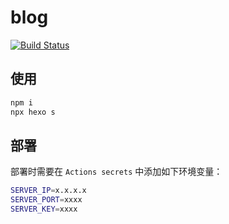 # blog

[![Build Status](https://github.com/ryuuinc/blog/workflows/Hexo/badge.svg)](https://github.com/ryuuinc/blog/actions)

## 使用

```Bash
npm i
npx hexo s
```

## 部署

部署时需要在 `Actions secrets` 中添加如下环境变量：

```bash
SERVER_IP=x.x.x.x
SERVER_PORT=xxxx
SERVER_KEY=xxxx
```
